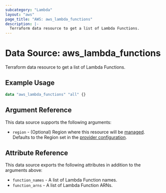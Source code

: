 ```yaml
---
subcategory: "Lambda"
layout: "aws"
page_title: "AWS: aws_lambda_functions"
description: |-
  Terraform data resource to get a list of Lambda Functions.
---
```


# Data Source: aws_lambda_functions

Terraform data resource to get a list of Lambda Functions.

## Example Usage

```terraform
data "aws_lambda_functions" "all" {}
```

## Argument Reference

This data source supports the following arguments:

* `region` - (Optional) Region where this resource will be [managed](https://docs.aws.amazon.com/general/latest/gr/rande.html#regional-endpoints). Defaults to the Region set in the [provider configuration](https://registry.terraform.io/providers/hashicorp/aws/latest/docs#aws-configuration-reference).

## Attribute Reference

This data source exports the following attributes in addition to the arguments above:

* `function_names` - A list of Lambda Function names.
* `function_arns` - A list of Lambda Function ARNs.
